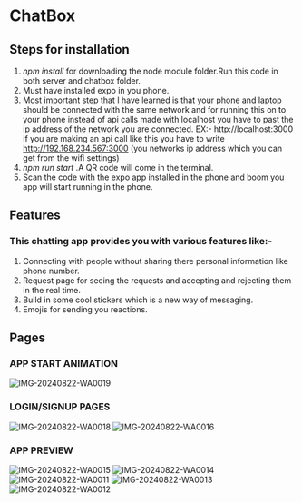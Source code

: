 # ChatBox
## Steps for installation
1) <i> npm install </i>for downloading the node module folder.Run this code in both server and chatbox folder.
2) Must have installed expo in you phone.
3) Most important step that I have learned is that your phone and laptop should be connected with the same network and for running this on to your phone instead of api calls made with localhost you have to past the ip address of the network you are connected.
EX:- http://localhost:3000 if you are making an api call like this you have to write http://192.168.234.567:3000 (you networks ip address which you can get from the wifi settings)
4) <i> npm run start </i>.A QR code will come in the terminal.
5) Scan the code with the expo app installed in the phone and boom you app will start running in the phone.

## Features
### This chatting app provides you with various features like:-
1) Connecting with people without sharing there personal information like phone number.
2) Request page for seeing the requests and accepting and rejecting them in the real time.
3) Build in some cool stickers which is a new way of messaging.
4) Emojis for sending you reactions.

## Pages
### APP START ANIMATION
![IMG-20240822-WA0019](https://github.com/user-attachments/assets/66647dd4-5874-47e3-8b52-dff9254bb1f8)
### LOGIN/SIGNUP PAGES
![IMG-20240822-WA0018](https://github.com/user-attachments/assets/4f3a2c01-b501-4cb1-9e3f-75f083285615)
![IMG-20240822-WA0016](https://github.com/user-attachments/assets/50b65813-090a-4af7-b5a9-6669927bd80d)
### APP PREVIEW
![IMG-20240822-WA0015](https://github.com/user-attachments/assets/631ed172-710c-472f-b146-8f08b7daa0a5)
![IMG-20240822-WA0014](https://github.com/user-attachments/assets/cb0a638a-c6a3-4bf6-a850-9cda9980a8e6)
![IMG-20240822-WA0011](https://github.com/user-attachments/assets/ce18c6cf-e018-4a96-9191-b52c64ad0019)
![IMG-20240822-WA0013](https://github.com/user-attachments/assets/c014d46b-db9c-498f-9355-16eac3c11162)
![IMG-20240822-WA0012](https://github.com/user-attachments/assets/ce0a8fb5-fccc-498b-a2ab-1433071c716b)







